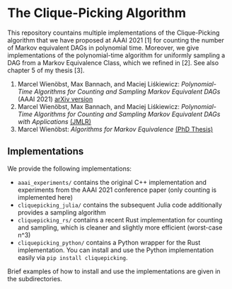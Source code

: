 # The Clique-Picking Algorithm

This repository countains multiple implementations of the Clique-Picking algorithm that we have proposed at AAAI 2021 [1] for counting the  number of Markov equivalent DAGs in polynomial time. 
Moreover, we give implementations of the polynomial-time algorithm for uniformly sampling a DAG from a Markov Equivalence Class, which we refined in [2]. See also chapter 5 of my thesis [3]. 

1. Marcel Wienöbst, Max Bannach, and Maciej Liśkiewicz: *Polynomial-Time Algorithms for Counting and Sampling Markov Equivalent DAGs* (AAAI 2021) [arXiv version](https://arxiv.org/abs/2012.09679)
2. Marcel Wienöbst, Max Bannach, and Maciej Liśkiewicz: *Polynomial-Time Algorithms for Counting and Sampling Markov Equivalent DAGs with Applications* [(JMLR)](https://www.jmlr.org/papers/v24/22-0495.html)
3. Marcel Wienöbst: *Algorithms for Markov Equivalence* [(PhD Thesis)](https://mwien.github.io/thesis.pdf)

## Implementations

We provide the following implementations:

- ```aaai_experiments/``` contains the original C++ implementation and experiments from the AAAI 2021 conference paper (only counting is implemented here)
- ```cliquepicking_julia/``` contains the subsequent Julia code additionally provides a sampling algorithm
- ```cliquepicking_rs/``` contains a recent Rust implementation for counting and sampling, which is cleaner and slightly more efficient (worst-case n^3)
- ```cliquepicking_python/``` contains a Python wrapper for the Rust implementation. You can install and use the Python implementation easily via ```pip install cliquepicking```.

Brief examples of how to install and use the implementations are given in the subdirectories.
